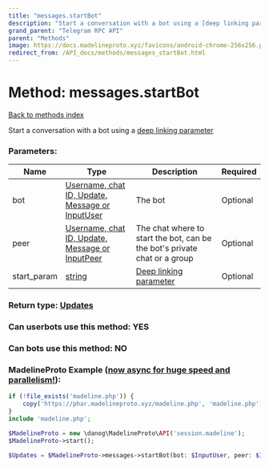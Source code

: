 ```yaml
---
title: "messages.startBot"
description: "Start a conversation with a bot using a [deep linking parameter](https://core.telegram.org/api/links#bot-links)"
grand_parent: "Telegram RPC API"
parent: "Methods"
image: https://docs.madelineproto.xyz/favicons/android-chrome-256x256.png
redirect_from: /API_docs/methods/messages_startBot.html
---
```

# Method: messages.startBot
[Back to methods index](index.html)



Start a conversation with a bot using a [deep linking parameter](https://core.telegram.org/api/links#bot-links)

### Parameters:

| Name     |    Type       | Description | Required |
|----------|---------------|-------------|----------|
|bot|[Username, chat ID, Update, Message or InputUser](/API_docs/types/InputUser.html) | The bot | Optional|
|peer|[Username, chat ID, Update, Message or InputPeer](/API_docs/types/InputPeer.html) | The chat where to start the bot, can be the bot's private chat or a group | Optional|
|start\_param|[string](/API_docs/types/string.html) | [Deep linking parameter](https://core.telegram.org/api/links#bot-links) | Optional|


### Return type: [Updates](/API_docs/types/Updates.html)

### Can userbots use this method: **YES**

### Can bots use this method: **NO**


### MadelineProto Example ([now async for huge speed and parallelism!](https://docs.madelineproto.xyz/docs/ASYNC.html)):


```php
if (!file_exists('madeline.php')) {
    copy('https://phar.madelineproto.xyz/madeline.php', 'madeline.php');
}
include 'madeline.php';

$MadelineProto = new \danog\MadelineProto\API('session.madeline');
$MadelineProto->start();

$Updates = $MadelineProto->messages->startBot(bot: $InputUser, peer: $InputPeer, start_param: 'string', );
```

